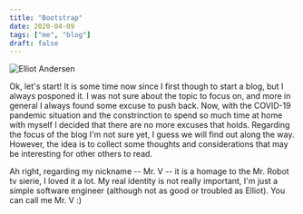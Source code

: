 ```yaml
---
title: "Bootstrap"
date: 2020-04-09
tags: ["me", "blog"]
draft: false
---
```


![Elliot Andersen](/img/elliot.jpeg)


Ok, let's start! 
It is some time now since I first though to start a blog, but I always posponed it. I was not sure about the topic to focus on, and 
more in general I always found some excuse to push back. Now, with the COVID-19 pandemic situation and the constrinction to spend
so much time at home with myself I decided that there are no more excuses that holds. 
Regarding the focus of the blog I'm not sure yet, I guess we will find out along the way. However, the idea is to collect
some thoughts and considerations that may be interesting for other others to read.  

Ah right, regarding my nickname -- Mr. V -- it is a homage to the Mr. Robot tv sierie, I loved it a lot. 
My real identity is not really important, I'm just a simple software engineer (although not as good or troubled as Elliot).
You can call me Mr. V :)

